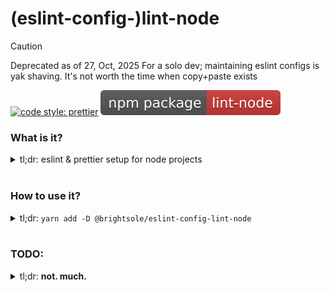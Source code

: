 # (eslint-config-)lint-node

> [!CAUTION]
> Deprecated as of 27, Oct, 2025
> For a solo dev; maintaining eslint configs is yak shaving. It's not worth the time when copy+paste exists

[![code style: prettier](https://img.shields.io/badge/code_style-prettier-ff69b4.svg?style=flat-square)](https://github.com/prettier/prettier) [![published on npm!](https://raw.githubusercontent.com/one19/project-status/master/cache/lint-node/npm.svg?sanitize=true)](https://www.npmjs.com/package/@brightsole/eslint-config-lint-node)

### What is it?
<details>
<summary>tl;dr: eslint & prettier setup for node projects</summary>
<br />

[prettier](https://github.com/prettier/prettier) and [eslint](https://github.com/eslint/eslint) are pretty great tools for writing repeatable and easy to parse code, so long as you configure them correctly. This is a very small standard setup for linting things that look like something run in a node environment. I like the way the output looks *for the most part*. This repo is here to gobble up all the deps needed to make that happen, and pipe them to a standard config.

**That being said** I'm not a huge fan of prettier's [my way or the highway *bucko*](https://prettier.io/docs/en/option-philosophy.html) mentality, and will **rip it out hardcore** as soon as something equally easy to use comes along that lets me do some more customization *not made by me*.

This repo should at the very least get you pointed in the right direction for now, however.

</details>
<br/>

### How to use it?
<details>
<summary>
  tl;dr: <code>yarn add -D @brightsole/eslint-config-lint-node</code>
</summary>
<br />
After the install, you need to extend the eslint setup by adding an `.eslintrc` file with the following contents:

```json
  {
    "extends": "@brightsole/lint-node"
  }
```

Then, all that's left is to add a script for linting, like the one in this repo:
```json
  ...
  "scripts": { "lint": "eslint . --fix" },
  ...
```

##### That's pretty much it, *but...*

Some things to be cognizent of:

- Some projects will need overrides, you can still do that in the `.eslintrc`.
- **Some** projects will need a `.eslintignore`
- linting should probably be handled pre-commit by something like `husky` but wrapping that in here would be wrong

</details>
<br/>

### TODO:
<details>
<summary>tl;dr: <strong>not. much.</strong></summary>
<br />

1. add it to project-status
2. generate a couple badges

</details>
<br/>
